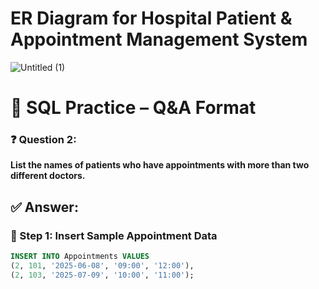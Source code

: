 # ER Diagram for Hospital Patient & Appointment Management System

![Untitled (1)](https://github.com/user-attachments/assets/b8f3542d-e6a7-44cc-b371-eee6735353dd)


# 🧠 SQL Practice – Q&A Format

### ❓ Question 2:

**List the names of patients who have appointments with more than two different doctors.**


## ✅ Answer:

### 🔸 Step 1: Insert Sample Appointment Data

```sql
INSERT INTO Appointments VALUES
(2, 101, '2025-06-08', '09:00', '12:00'),
(2, 103, '2025-07-09', '10:00', '11:00');
```

